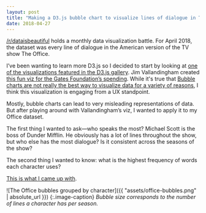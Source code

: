```yaml
---
layout: post
title: "Making a D3.js bubble chart to visualize lines of dialogue in The Office (U.S.)"
date: 2018-04-27
---
```


[/r/dataisbeautiful](https://www.reddit.com/r/dataisbeautiful/) holds a monthly data visualization battle. For April 2018, the dataset was every line of dialogue in the American version of the TV show The Office.

I’ve been wanting to learn more D3.js so I decided to start by looking at [one of the visualizations featured in the D3.js gallery](https://github.com/d3/d3/wiki/Gallery). Jim Vallandingham created [this fun viz for the Gates Foundation’s spending](http://vallandingham.me/vis/gates/). While it's true that [Bubble charts are not really the best way to visualize data for a variety of reasons](http://junkcharts.typepad.com/junk_charts/2013/03/blowing-the-whistle-at-bubble-charts.html
), I think this visualization is engaging from a UX standpoint.

Mostly, bubble charts can lead to very misleading representations of data. But after playing around with Vallandingham’s viz, I wanted to apply it to my Office dataset. 

The first thing I wanted to ask&mdash;who speaks the most? Michael Scott is the boss of Dunder Mifflin. He obviously has a lot of lines throughout the show, but who else has the most dialogue? Is it consistent across the seasons of the show?

The second thing I wanted to know: what is the highest frequency of words each character uses?

[This is what I came up with](https://joeforyou.github.io/office-text-analysis).

![The Office bubbles grouped by character]({{ "assets/office-bubbles.png" | absolute_url }})
{:.image-caption}
*Bubble size corresponds to the number of lines a character has per season.*